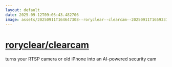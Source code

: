 ```yaml
---
layout: default
date: 2025-09-12T09:05:43.482706
image: assets/20250911T164647308--roryclear--clearcam--20250911T165933171--cropped.png
---
```


# [roryclear/clearcam](https://github.com/roryclear/clearcam)

turns your RTSP camera or old iPhone into an AI-powered security cam
